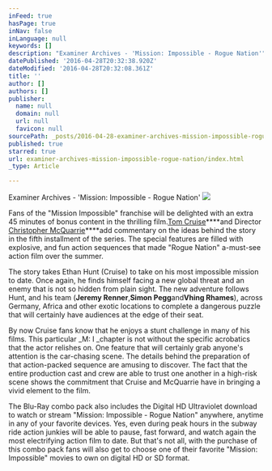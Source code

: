 ```yaml
---
inFeed: true
hasPage: true
inNav: false
inLanguage: null
keywords: []
description: "Examiner Archives - 'Mission: Impossible - Rogue Nation'"
datePublished: '2016-04-28T20:32:38.920Z'
dateModified: '2016-04-28T20:32:08.361Z'
title: ''
author: []
authors: []
publisher:
  name: null
  domain: null
  url: null
  favicon: null
sourcePath: _posts/2016-04-28-examiner-archives-mission-impossible-rogue-nation.md
published: true
starred: true
url: examiner-archives-mission-impossible-rogue-nation/index.html
_type: Article

---
```

Examiner Archives - 'Mission: Impossible - Rogue Nation'
![](https://the-grid-user-content.s3-us-west-2.amazonaws.com/903994bd-3421-4ba9-9f19-2e4b9ba561b0.jpg)

Fans of the "Mission Impossible" franchise will be delighted with an extra 45 minutes of bonus content in the thrilling film.[Tom Cruise][0]****and Director [Christopher McQuarrie][1]****add commentary on the ideas behind the story in the fifth installment of the series. The special features are filled with explosive, and fun action sequences that made "Rogue Nation" a-must-see action film over the summer.

The story takes Ethan Hunt (Cruise) to take on his most impossible mission to date. Once again, he finds himself facing a new global threat and an enemy that is not so hidden from plain sight. The new adventure follows Hunt, and his team (**Jeremy Renner**,**Simon Pegg**and**Vhing Rhames**), across Germany, Africa and other exotic locations to complete a dangerous puzzle that will certainly have audiences at the edge of their seat.

By now Cruise fans know that he enjoys a stunt challenge in many of his films. This particular _M: I _chapter is not without the specific acrobatics that the actor relishes on. One feature that will certainly grab anyone's attention is the car-chasing scene. The details behind the preparation of that action-packed sequence are amusing to discover. The fact that the entire production cast and crew are able to trust one another in a high-risk scene shows the commitment that Cruise and McQuarrie have in bringing a vivid element to the film.

The Blu-Ray combo pack also includes the Digital HD Ultraviolet download to watch or stream "Mission: Impossible - Rogue Nation" anywhere, anytime in any of your favorite devices. Yes, even during peak hours in the subway ride action junkies will be able to pause, fast forward, and watch again the most electrifying action film to date. But that's not all, with the purchase of this combo pack fans will also get to choose one of their favorite "Mission: Impossible" movies to own on digital HD or SD format.

  


[0]: http://www.examiner.com/topic/tom-cruise
[1]: http://www.examiner.com/topic/christopher-mcquarrie